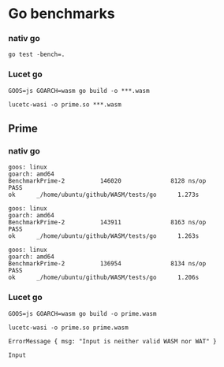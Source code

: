 # Go benchmarks
### nativ go
```shell
go test -bench=.
``` 
### Lucet go
```shell
GOOS=js GOARCH=wasm go build -o ***.wasm
```
```shell
lucetc-wasi -o prime.so ***.wasm
```
## Prime
### nativ go
```shell
goos: linux
goarch: amd64
BenchmarkPrime-2          146020              8128 ns/op
PASS
ok      _/home/ubuntu/github/WASM/tests/go      1.273s
```
```shell
goos: linux
goarch: amd64
BenchmarkPrime-2          143911              8163 ns/op
PASS
ok      _/home/ubuntu/github/WASM/tests/go      1.263s
```
```shell
goos: linux
goarch: amd64
BenchmarkPrime-2          136954              8134 ns/op
PASS
ok      _/home/ubuntu/github/WASM/tests/go      1.206s
```
### Lucet go
```shell
GOOS=js GOARCH=wasm go build -o prime.wasm
```
```shell
lucetc-wasi -o prime.so prime.wasm
```
```shell
ErrorMessage { msg: "Input is neither valid WASM nor WAT" }

Input
```
